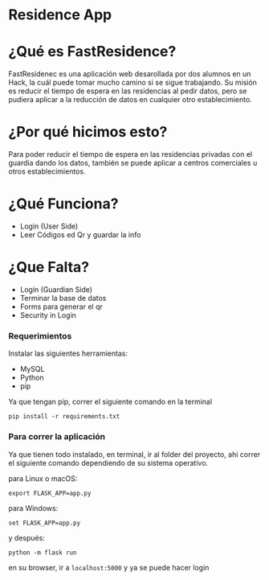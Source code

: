 # Residence App

# ¿Qué es FastResidence?
FastResidenec es una aplicación web desarollada por dos alumnos en un Hack, la cuál puede tomar mucho camino si se sigue trabajando. Su misión es reducir el tiempo de espera en las residencias al pedir datos, pero se pudiera aplicar a la reducción de datos en cualquier otro establecimiento.

# ¿Por qué hicimos esto?
Para poder reducir el tiempo de espera en las residencias privadas con el guardia dando los datos, también se puede aplicar a centros comerciales u otros establecimientos.

# ¿Qué Funciona?
* Login (User Side)
* Leer Códigos ed Qr y guardar la info

# ¿Que Falta?
* Login (Guardian Side)
* Terminar la base de datos 
* Forms para generar el qr
* Security in Login

### Requerimientos

Instalar las siguientes herramientas:
- MySQL
- Python
- pip

Ya que tengan pip, correr el siguiente comando en la terminal
```
pip install -r requirements.txt
```
### Para correr la aplicación

Ya que tienen todo instalado, en terminal, ir al folder del proyecto, ahi correr el siguiente comando dependiendo de su sistema operativo.

para Linux o macOS:
```
export FLASK_APP=app.py
```

para Windows:
```
set FLASK_APP=app.py
```

y después:
```
python -m flask run
```

en su browser, ir a `localhost:5000` y ya se puede hacer login
